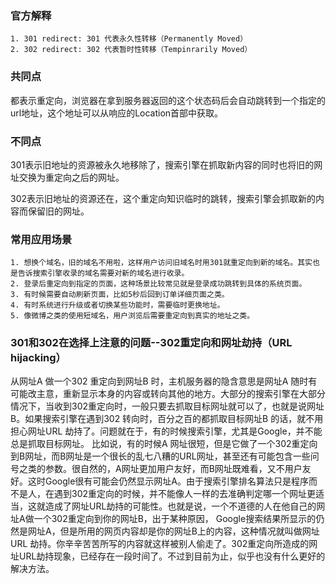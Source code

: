 ###  官方解释

```
1. 301 redirect: 301 代表永久性转移（Permanently Moved）
2. 302 redirect: 302 代表暂时性转移（Tempinrarily Moved）
```

### 共同点

都表示重定向，浏览器在拿到服务器返回的这个状态码后会自动跳转到一个指定的url地址，这个地址可以从响应的Location首部中获取。

### 不同点

301表示旧地址的资源被永久地移除了，搜索引擎在抓取新内容的同时也将旧的网址交换为重定向之后的网址。

302表示旧地址的资源还在，这个重定向知识临时的跳转，搜索引擎会抓取新的内容而保留旧的网址。

### 常用应用场景

```
1. 想换个域名，旧的域名不用啦，这样用户访问旧域名时用301就重定向到新的域名。其实也是告诉搜索引擎收录的域名需要对新的域名进行收录。
2. 登录后重定向到指定的页面，这种场景比较常见就是登录成功跳转到具体的系统页面。
3. 有时候需要自动刷新页面，比如5秒后回到订单详细页面之类。
4. 有时系统进行升级或者切换某些功能时，需要临时更换地址。
5. 像微博之类的使用短域名，用户浏览后需要重定向到真实的地址之类。
```

### 301和302在选择上注意的问题--302重定向和网址劫持（URL hijacking）

从网址A 做一个302 重定向到网址B 时，主机服务器的隐含意思是网址A 随时有可能改主意，重新显示本身的内容或转向其他的地方。大部分的搜索引擎在大部分情况下，当收到302重定向时，一般只要去抓取目标网址就可以了，也就是说网址B。如果搜索引擎在遇到302 转向时，百分之百的都抓取目标网址B 的话，就不用担心网址URL 劫持了。问题就在于，有的时候搜索引擎，尤其是Google，并不能总是抓取目标网址。  比如说，有的时候A 网址很短，但是它做了一个302重定向到B网址，而B网址是一个很长的乱七八糟的URL网址，甚至还有可能包含一些问号之类的参数。很自然的，A网址更加用户友好，而B网址既难看，又不用户友好。这时Google很有可能会仍然显示网址A。由于搜索引擎排名算法只是程序而不是人，在遇到302重定向的时候，并不能像人一样的去准确判定哪一个网址更适当，这就造成了网址URL劫持的可能性。也就是说，一个不道德的人在他自己的网址A做一个302重定向到你的网址B，出于某种原因， Google搜索结果所显示的仍然是网址A，但是所用的网页内容却是你的网址B上的内容，这种情况就叫做网址URL 劫持。你辛辛苦苦所写的内容就这样被别人偷走了。302重定向所造成的网址URL劫持现象，已经存在一段时间了。不过到目前为止，似乎也没有什么更好的解决方法。